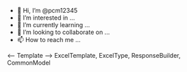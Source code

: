 - 👋 Hi, I’m @pcm12345
- 👀 I’m interested in ...
- 🌱 I’m currently learning ...
- 💞️ I’m looking to collaborate on ...
- 📫 How to reach me ...

<-- Template -->
ExcelTemplate, ExcelType, ResponseBuilder, CommonModel
